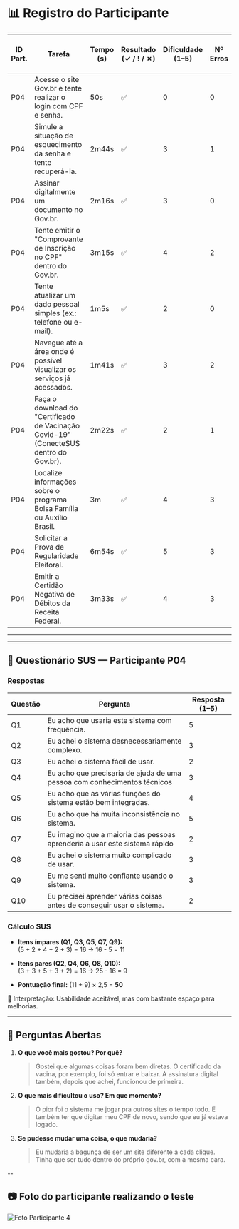 # 📊 Registro do Participante 

| ID Part. | Tarefa | Tempo (s) | Resultado (✓ / ! / ✗) | Dificuldade (1–5) | Nº Erros | Nº Pedidos de Ajuda | Observações |
|----------|--------|-----------|------------------------|-------------------|----------|---------------------|-------------|
| P04      | Acesse o site Gov.br e tente realizar o login com CPF e senha.     |   50s        |          ✅              |         0          |  0        |         0            |   -          |
| P04      | Simule a situação de esquecimento da senha e tente recuperá-la.     |   2m44s        |             ✅           |      3             |       1   |         1            |     -        |
| P04      | Assinar digitalmente um documento no Gov.br.     |     2m16s      |              ✅          |         3          |     0     |            1         |   -          |
| P04      | Tente emitir o "Comprovante de Inscrição no CPF" dentro do Gov.br.     |     3m15s      |       ✅                 |       4            |  2        |    2                 |     -        |
| P04      | Tente atualizar um dado pessoal simples (ex.: telefone ou e-mail).     |     1m5s      |         ✅               |  2                 |     0     |   0                  |       -      |
| P04      | Navegue até a área onde é possível visualizar os serviços já acessados.     |   1m41s        |           ✅             |         3          |    2      |          1           |       -      |
| P04      | Faça o download do "Certificado de Vacinação Covid-19" (ConecteSUS dentro do Gov.br).    | 2m22s          |            ✅            |     2              |      1    |         0            |    -         |
| P04      | Localize informações sobre o programa Bolsa Família ou Auxílio Brasil.     |       3m    |          ✅              |            4       |   3       |       2              |      -       |
| P04      | Solicitar a Prova de Regularidade Eleitoral.     |    6m54s       |         ✅               |      5             |    3      |   4                  |        -     |
| P04      | Emitir a Certidão Negativa de Débitos da Receita Federal.   |  3m33s         |     ✅                   |     4             |   3       |       2              |        -     |

---
---

## 📝 Questionário SUS — Participante P04

### Respostas
| Questão | Pergunta                                                                 | Resposta (1–5) |
|---------|---------------------------------------------------------------------------|----------------|
| Q1      | Eu acho que usaria este sistema com frequência.                          | 5              |
| Q2      | Eu achei o sistema desnecessariamente complexo.                          | 3              |
| Q3      | Eu achei o sistema fácil de usar.                                        | 2              |
| Q4      | Eu acho que precisaria de ajuda de uma pessoa com conhecimentos técnicos | 3              |
| Q5      | Eu acho que as várias funções do sistema estão bem integradas.           | 4              |
| Q6      | Eu acho que há muita inconsistência no sistema.                          | 5              |
| Q7      | Eu imagino que a maioria das pessoas aprenderia a usar este sistema rápido | 2            |
| Q8      | Eu achei o sistema muito complicado de usar.                             | 3              |
| Q9      | Eu me senti muito confiante usando o sistema.                            | 3              |
| Q10     | Eu precisei aprender várias coisas antes de conseguir usar o sistema.    | 2              |

### Cálculo SUS
- **Itens ímpares (Q1, Q3, Q5, Q7, Q9):**  
  (5 + 2 + 4 + 2 + 3) = 16 → 16 - 5 = 11  

- **Itens pares (Q2, Q4, Q6, Q8, Q10):**  
  (3 + 3 + 5 + 3 + 2) = 16 → 25 - 16 = 9  

- **Pontuação final:** (11 + 9) × 2,5 = **50**  

📌 Interpretação: Usabilidade aceitável, mas com bastante espaço para melhorias.

---

## 💬 Perguntas Abertas

1. **O que você mais gostou? Por quê?**  
   > Gostei que algumas coisas foram bem diretas. O certificado da vacina, por exemplo, foi só entrar e baixar. A assinatura digital também, depois que achei, funcionou de primeira.  

2. **O que mais dificultou o uso? Em que momento?**  
   > O pior foi o sistema me jogar pra outros sites o tempo todo. E também ter que digitar meu CPF de novo, sendo que eu já estava logado.  

3. **Se pudesse mudar uma coisa, o que mudaria?**  
   > Eu mudaria a bagunça de ser um site diferente a cada clique. Tinha que ser tudo dentro do próprio gov.br, com a mesma cara.

--


## 📷 Foto do participante realizando o teste

![Foto Participante 4](https://github.com/user-attachments/assets/4c64506b-212f-4277-8b56-2445bb8bae4d)
